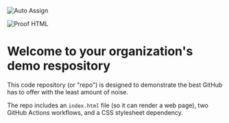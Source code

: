 ![Auto Assign](https://github.com/CyberSec-PhD-NL/demo-repository/actions/workflows/auto-assign.yml/badge.svg)

![Proof HTML](https://github.com/CyberSec-PhD-NL/demo-repository/actions/workflows/proof-html.yml/badge.svg)

# Welcome to your organization's demo respository
This code repository (or "repo") is designed to demonstrate the best GitHub has to offer with the least amount of noise.

The repo includes an `index.html` file (so it can render a web page), two GitHub Actions workflows, and a CSS stylesheet dependency.
